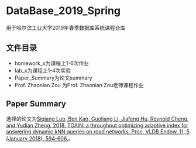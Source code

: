 # DataBase_2019_Spring
用于哈尔滨工业大学2019年春季数据库系统课程仓库

## 文件目录
- homework_x为课程上1-6次作业
- lab_x为课程上1-4次实验
- Paper_Summary为论文summary
- Prof. Zhaonian Zou 为Prof. Zhaonian Zou老师课程作业

## Paper Summary
选择的论文为[Siqiang Luo, Ben Kao, Guoliang Li, Jiafeng Hu, Reynold Cheng, and Yudian Zheng. 2018. TOAIN: a throughput optimizing adaptive index for answering dynamic kNN queries on road networks. Proc. VLDB Endow. 11, 5 (January 2018), 594-606.](https://doi.org/10.1145/3187009.3177736)。
